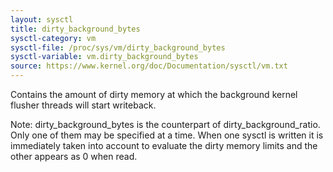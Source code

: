 ```yaml
---
layout: sysctl
title: dirty_background_bytes
sysctl-category: vm
sysctl-file: /proc/sys/vm/dirty_background_bytes
sysctl-variable: vm.dirty_background_bytes
source: https://www.kernel.org/doc/Documentation/sysctl/vm.txt
---
```


Contains the amount of dirty memory at which the background kernel
flusher threads will start writeback.

Note: dirty_background_bytes is the counterpart of dirty_background_ratio. Only
one of them may be specified at a time. When one sysctl is written it is
immediately taken into account to evaluate the dirty memory limits and the
other appears as 0 when read.

